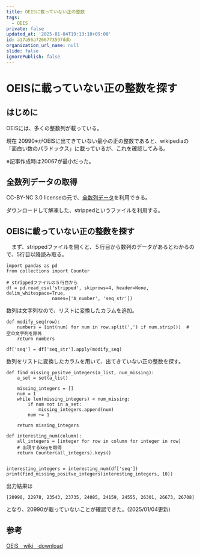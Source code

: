 ```yaml
---
title: OEISに載っていない正の整数
tags:
  - OEIS
private: false
updated_at: '2025-01-04T19:13:10+09:00'
id: a17a56a7266773597ddb
organization_url_name: null
slide: false
ignorePublish: false
---
```

# OEISに載っていない正の整数を探す

## はじめに

OEISには、多くの整数列が載っている。

現在 20990※がOEISに出てきていない最小の正の整数であると、wikipediaの「面白い数のパラドックス」に載っているが、これを確認してみる。

※記事作成時は20067が最小だった。

## 全数列データの取得

CC-BY-NC 3.0 licenseの元で、[全数列データ](https://oeis.org/stripped.gz)を利用できる。

ダウンロードして解凍した、strippedというファイルを利用する。

## OEISに載っていない正の整数を探す

　まず、strippedファイルを開くと、５行目から数列のデータがあるとわかるので、5行目以降読み取る。

```ipynb
import pandas as pd
from collections import Counter

# strippedファイルの５行目から
df = pd.read_csv('stripped', skiprows=4, header=None, delim_whitespace=True,
                 names=['A_number', 'seq_str'])
```

数列は文字列なので、リストに変換したカラムを追加。

```ipynb
def modify_seq(row):
    numbers = [int(num) for num in row.split(',') if num.strip()]  # 空の文字列を除外
    return numbers

df['seq'] = df['seq_str'].apply(modify_seq)
```

数列をリストに変換したカラムを用いて、出てきていない正の整数を探す。

```ipynb
def find_missing_positve_integers(a_list, num_missing):
    a_set = set(a_list)

    missing_integers = []
    num = 1
    while len(missing_integers) < num_missing:
        if num not in a_set:
            missing_integers.append(num)
        num += 1

    return missing_integers

def interesting_num(column):
    all_integers = [integer for row in column for integer in row]
    # 出現するkeyを取得
    return Counter(all_integers).keys()


interesting_integers = interesting_num(df['seq'])
print(find_missing_positve_integers(interesting_integers, 10))
```

出力結果は

```
[20990, 22978, 23543, 23735, 24085, 24159, 24555, 26301, 26673, 26708]
```

となり、20990が載っていないことが確認できた。(2025/01/04更新)


## 参考

[OEIS　wiki　download](https://oeis.org/wiki/Download)
